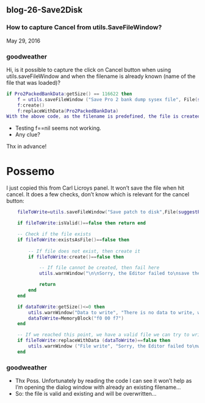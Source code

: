 ## blog-26-Save2Disk

### How to capture Cancel from utils.SaveFileWindow?

May 29, 2016 

### goodweather

Hi,
is it possible to capture the click on Cancel button when using utils.saveFileWindow and when the filename is already known (name of the file that was loaded)?
```lua
if Pro2PackedBankData:getSize() == 116622 then
	f = utils.saveFileWindow ("Save Pro 2 bank dump sysex file", File(sFullPath), "*.syx", true)
	f:create()
	f:replaceWithData(Pro2PackedBankData)
With the above code, as the filename is predefined, the file is created whatever button is pressed.
```
- Testing f==nil seems not working.
- Any clue?

Thx in advance!


# Possemo

I just copied this from Carl Licroys panel. It won’t save the file when hit cancel. It does a few checks, don’t know which is relevant for the cancel button:
```lua
	fileToWrite=utils.saveFileWindow("Save patch to disk",File(suggestPatchNameFolder),"*.syx",true)

	if fileToWrite:isValid()==false then return end

	-- Check if the file exists
	if fileToWrite:existsAsFile()==false then
		
		-- If file does not exist, then create it
		if fileToWrite:create()==false then

			-- If file cannot be created, then fail here
			utils.warnWindow("\n\nSorry, the Editor failed to\nsave the patch to disk!", "The file does not exist.")

			return
		end
	end

	if dataToWrite:getSize()<=0 then
		utils.warnWindow("Data to write", "There is no data to write, we'll default to \"f0 00 f7\"")
		dataToWrite=MemoryBlock("f0 00 f7")
	end

	-- If we reached this point, we have a valid file we can try to write to disk
	if fileToWrite:replaceWithData (dataToWrite)==false then
		utils.warnWindow ("File write", "Sorry, the Editor failed to\nwrite the data to file!")
	end
```
	
### goodweather

- Thx Poss. Unfortunately by reading the code I can see it won’t help as I’m opening the dialog window with already an existing filename…
- So: the file is valid and existing and will be overwritten…

